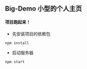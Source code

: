 ## Big-Demo   小型的个人主页


#### 项目跑起来！
  - 先安装项目的依赖包
  ```
  npm install
  ```
  - 启动服务器
  ```
  npm start
  ```
